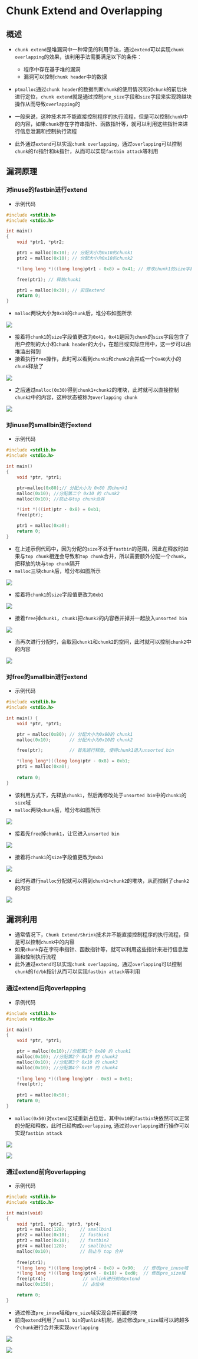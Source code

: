 # Chunk Extend and Overlapping
## 概述
- `chunk extend`是堆漏洞中一种常见的利用手法，通过`extend`可以实现`chunk overlapping`的效果，该利用手法需要满足以下的条件：
  - 程序中存在基于堆的漏洞
  - 漏洞可以控制`chunk header`中的数据

- `ptmalloc`通过`chunk header`的数据判断`chunk`的使用情况和对`chunk`的前后块进行定位，`chunk extend`就是通过控制`pre_size`字段和`size`字段来实现跨越块操作从而导致`overlapping`的
- 一般来说，这种技术并不能直接控制程序的执行流程，但是可以控制`chunk`中的内容，如果`chunk`存在字符串指针、函数指针等，就可以利用这些指针来进行信息泄漏和控制执行流程
- 此外通过`extend`可以实现`chunk overlapping`，通过`overlapping`可以控制`chunk`的`fd`指针和`bk`指针，从而可以实现`fastbin attack`等利用

## 漏洞原理
### 对inuse的fastbin进行extend
- 示例代码

```c
#include <stdlib.h>
#include <stdio.h>

int main()
{
    void *ptr1, *ptr2;

    ptr1 = malloc(0x10); // 分配大小为0x10的chunk1
    ptr2 = malloc(0x10); // 分配大小为0x10的chunk2

    *(long long *)((long long)ptr1 - 0x8) = 0x41; // 修改chunk1的size字段

    free(ptr1); // 释放chunk1

    ptr1 = malloc(0x30); // 实现extend
    return 0;
}
```

- `malloc`两块大小为`0x10`的`chunk`后，堆分布如图所示

![](images/1.png#pic_center)

- 接着将`chunk1`的`size`字段值更改为`0x41`，`0x41`是因为`chunk`的`size`字段包含了用户控制的大小和`chunk header`的大小，在题目或实际应用中，这一步可以由堆溢出得到
- 接着执行`free`操作，此时可以看到`chunk1`和`chunk2`合并成一个`0x40`大小的`chunk`释放了

![](images/2.png#pic_center)

- 之后通过`malloc(0x30)`得到`chunk1+chunk2`的堆块，此时就可以直接控制`chunk2`中的内容，这种状态被称为`overlapping chunk`

![](images/3.png#pic_center)

### 对inuse的smallbin进行extend
- 示例代码

```c
#include <stdlib.h>
#include <stdio.h>

int main()
{
    void *ptr, *ptr1;

    ptr=malloc(0x80);// 分配大小为 0x80 的chunk1
    malloc(0x10); //分配第二个 0x10 的 chunk2
    malloc(0x10); //防止与top chunk合并

    *(int *)((int)ptr - 0x8) = 0xb1;
    free(ptr);

    ptr1 = malloc(0xa0);
    return 0;
}
```

- 在上述示例代码中，因为分配的`size`不处于`fastbin`的范围，因此在释放时如果与`top chunk`相连会导致和`top chunk`合并，所以需要额外分配一个`chunk`，把释放的块与`top chunk`隔开
- `malloc`三块`chunk`后，堆分布如图所示

![](images/4.png#pic_center)

- 接着将`chunk1`的`size`字段值更改为`0xb1`

![](images/5.png#pic_center)

- 接着`free`掉`chunk1`，`chunk1`把`chunk2`的内容吞并掉并一起放入`unsorted bin`

![](images/6.png#pic_center)

- 当再次进行分配时，会取回`chunk1`和`chunk2`的空间，此时就可以控制`chunk2`中的内容

![](images/7.png#pic_center)

### 对free的smallbin进行extend
- 示例代码

```c
#include <stdlib.h>
#include <stdio.h>

int main() {
    void *ptr, *ptr1;

    ptr = malloc(0x80); // 分配大小为0x80的 chunk1
    malloc(0x10);       // 分配大小为0x10的 chunk2

    free(ptr);          // 首先进行释放, 使得chunk1进入unsorted bin

    *(long long*)((long long)ptr - 0x8) = 0xb1;
    ptr1 = malloc(0xa0);
	
	return 0;
}
```

- 该利用方式下，先释放`chunk1`，然后再修改处于`unsorted bin`中的`chunk1`的`size`域
- `malloc`两块`chunk`后，堆分布如图所示

![](images/8.png#pic_center)

- 接着先`free`掉`chunk1`，让它进入`unsorted bin`

![](images/9.png#pic_center)

- 接着将`chunk1`的`size`字段值更改为`0xb1`

![](images/10.png#pic_center)


- 此时再进行`malloc`分配就可以得到`chunk1+chunk2`的堆块，从而控制了`chunk2`的内容

![](images/11.png#pic_center)

## 漏洞利用
- 通常情况下，`Chunk Extend/Shrink`技术并不能直接控制程序的执行流程，但是可以控制`chunk`中的内容
- 如果`chunk`存在字符串指针、函数指针等，就可以利用这些指针来进行信息泄漏和控制执行流程
- 此外通过`extend`可以实现`chunk overlapping`，通过`overlapping`可以控制`chunk`的`fd/bk`指针从而可以实现`fastbin attack`等利用

### 通过extend后向overlapping
- 示例代码

```c
#include <stdlib.h>
#include <stdio.h>

int main()
{
    void *ptr, *ptr1;

    ptr = malloc(0x10);//分配第1个 0x80 的 chunk1
    malloc(0x10); //分配第2个 0x10 的 chunk2
    malloc(0x10); //分配第3个 0x10 的 chunk3
    malloc(0x10); //分配第4个 0x10 的 chunk4
	
    *(long long *)((long long)ptr - 0x8) = 0x61;
    free(ptr);
	
    ptr1 = malloc(0x50);
	return 0;
}
```

- `malloc(0x50)`对`extend`区域重新占位后，其中`0x10`的`fastbin`块依然可以正常的分配和释放，此时已经构成`overlapping`, 通过对`overlapping`进行操作可以实现`fastbin attack`

![](images/12.png#pic_center)

![](images/13.png#pic_center)

### 通过extend前向overlapping
- 示例代码

```c
#include <stdlib.h>
#include <stdio.h>

int main(void)
{
    void *ptr1, *ptr2, *ptr3, *ptr4;
    ptr1 = malloc(128);     // smallbin1
    ptr2 = malloc(0x10);    // fastbin1
    ptr3 = malloc(0x10);    // fastbin2
    ptr4 = malloc(128);     // smallbin2
    malloc(0x10);           // 防止与 top 合并
	
    free(ptr1);
    *(long long *)((long long)ptr4 - 0x8) = 0x90;   // 修改pre_inuse域
    *(long long *)((long long)ptr4 - 0x10) = 0xd0;  // 修改pre_size域
    free(ptr4);              // unlink进行前向extend
    malloc(0x150);           // 占位块

	return 0;
}
```

- 通过修改`pre_inuse`域和`pre_size`域实现合并前面的块
- 前向`extend`利用了`small bin`的`unlink`机制，通过修改`pre_size`域可以跨越多个`chunk`进行合并来实现`overlapping`

![](images/14.png#pic_center)

![](images/15.png#pic_center)